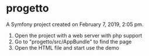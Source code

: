 progetto
========

A Symfony project created on February 7, 2019, 2:05 pm.


1) Open the project with a web server with php support
2) Go to "progetto/src/AppBundle" to find the page
3) Open the HTML file and start use the demo
